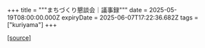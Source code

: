 +++
title = """まちづくり懇談会｜議事録"""
date = 2025-05-19T08:00:00.000Z
expiryDate = 2025-06-07T17:22:36.682Z
tags = ["kuriyama"]
+++


[[source]](https://www.town.kuriyama.hokkaido.jp/site/matikon/19033.html)
